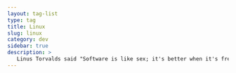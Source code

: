 ```yaml
---
layout: tag-list
type: tag
title: Linux
slug: linux
category: dev
sidebar: true
description: >
   Linus Torvalds said "Software is like sex; it's better when it's free."
---
```

